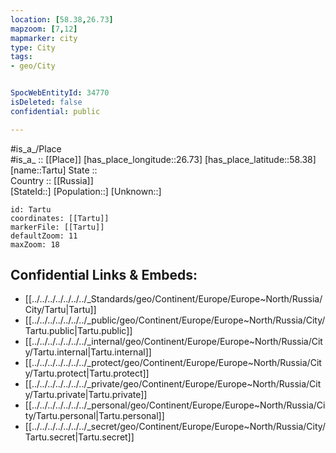 ```yaml
---
location: [58.38,26.73] 
mapzoom: [7,12] 
mapmarker: city 
type: City
tags:
- geo/City


SpocWebEntityId: 34770
isDeleted: false
confidential: public

---
```

#is_a_/Place  
#is_a_ :: [[Place]] 
[has_place_longitude::26.73] 
[has_place_latitude::58.38] 
[name::Tartu] 
State ::  
Country :: [[Russia]]  
[StateId::] 
[Population::] 
[Unknown::] 


```leaflet
id: Tartu
coordinates: [[Tartu]] 
markerFile: [[Tartu]] 
defaultZoom: 11 
maxZoom: 18
```


## Confidential Links & Embeds: 
- [[../../../../../../../_Standards/geo/Continent/Europe/Europe~North/Russia/City/Tartu|Tartu]] 
- [[../../../../../../../_public/geo/Continent/Europe/Europe~North/Russia/City/Tartu.public|Tartu.public]] 
- [[../../../../../../../_internal/geo/Continent/Europe/Europe~North/Russia/City/Tartu.internal|Tartu.internal]] 
- [[../../../../../../../_protect/geo/Continent/Europe/Europe~North/Russia/City/Tartu.protect|Tartu.protect]] 
- [[../../../../../../../_private/geo/Continent/Europe/Europe~North/Russia/City/Tartu.private|Tartu.private]] 
- [[../../../../../../../_personal/geo/Continent/Europe/Europe~North/Russia/City/Tartu.personal|Tartu.personal]] 
- [[../../../../../../../_secret/geo/Continent/Europe/Europe~North/Russia/City/Tartu.secret|Tartu.secret]] 
